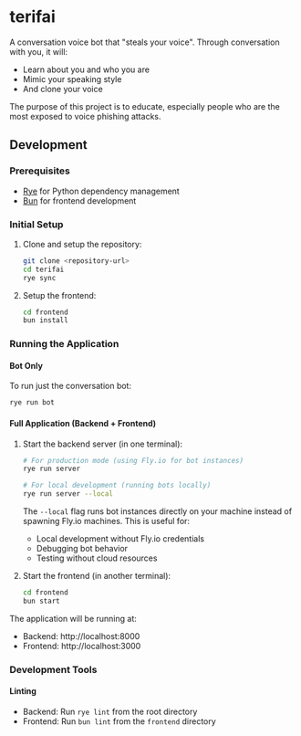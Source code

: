 # terifai

A conversation voice bot that "steals your voice". Through conversation with you, it will:

- Learn about you and who you are
- Mimic your speaking style
- And clone your voice

The purpose of this project is to educate, especially people who are the most exposed to voice phishing attacks.

## Development

### Prerequisites
- [Rye](https://rye-up.com/guide/installation/) for Python dependency management
- [Bun](https://bun.sh/) for frontend development

### Initial Setup

1. Clone and setup the repository:
   ```bash
   git clone <repository-url>
   cd terifai
   rye sync
   ```

2. Setup the frontend:
   ```bash
   cd frontend
   bun install
   ```

### Running the Application

#### Bot Only
To run just the conversation bot:
```bash
rye run bot
```


#### Full Application (Backend + Frontend)
1. Start the backend server (in one terminal):
   ```bash
   # For production mode (using Fly.io for bot instances)
   rye run server

   # For local development (running bots locally)
   rye run server --local
   ```

   The `--local` flag runs bot instances directly on your machine instead of spawning Fly.io machines. This is useful for:
   - Local development without Fly.io credentials
   - Debugging bot behavior
   - Testing without cloud resources

2. Start the frontend (in another terminal):
   ```bash
   cd frontend
   bun start
   ```

The application will be running at:
- Backend: http://localhost:8000
- Frontend: http://localhost:3000

### Development Tools

#### Linting
- Backend: Run `rye lint` from the root directory
- Frontend: Run `bun lint` from the `frontend` directory

